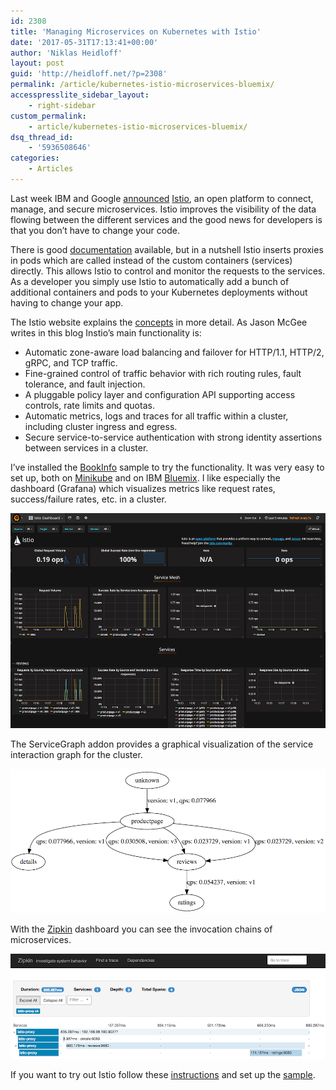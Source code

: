 ```yaml
---
id: 2308
title: 'Managing Microservices on Kubernetes with Istio'
date: '2017-05-31T17:13:41+00:00'
author: 'Niklas Heidloff'
layout: post
guid: 'http://heidloff.net/?p=2308'
permalink: /article/kubernetes-istio-microservices-bluemix/
accesspresslite_sidebar_layout:
    - right-sidebar
custom_permalink:
    - article/kubernetes-istio-microservices-bluemix/
dsq_thread_id:
    - '5936508646'
categories:
    - Articles
---
```


Last week IBM and Google [announced](https://developer.ibm.com/dwblog/2017/istio/) [Istio](https://istio.io/), an open platform to connect, manage, and secure microservices. Istio improves the visibility of the data flowing between the different services and the good news for developers is that you don’t have to change your code.

There is good [documentation](https://istio.io/docs/) available, but in a nutshell Istio inserts proxies in pods which are called instead of the custom containers (services) directly. This allows Istio to control and monitor the requests to the services. As a developer you simply use Istio to automatically add a bunch of additional containers and pods to your Kubernetes deployments without having to change your app.

The Istio website explains the [concepts](https://istio.io/docs/concepts/index.html) in more detail. As Jason McGee writes in this blog Instio’s main functionality is:

- Automatic zone-aware load balancing and failover for HTTP/1.1, HTTP/2, gRPC, and TCP traffic.
- Fine-grained control of traffic behavior with rich routing rules, fault tolerance, and fault injection.
- A pluggable policy layer and configuration API supporting access controls, rate limits and quotas.
- Automatic metrics, logs and traces for all traffic within a cluster, including cluster ingress and egress.
- Secure service-to-service authentication with strong identity assertions between services in a cluster.

I’ve installed the [BookInfo](https://istio.io/docs/samples/bookinfo.html) sample to try the functionality. It was very easy to set up, both on [Minikube](https://github.com/kubernetes/minikube) and on IBM [Bluemix](https://bluemix.net). I like especially the dashboard (Grafana) which visualizes metrics like request rates, success/failure rates, etc. in a cluster.

![istio1](/assets/img/2017/05/istio1.png)

The ServiceGraph addon provides a graphical visualization of the service interaction graph for the cluster.

![istio3](/assets/img/2017/05/istio3.png)

With the [Zipkin](https://istio.io/docs/tasks/zipkin-tracing.html#accessing-the-zipkin-dashboard) dashboard you can see the invocation chains of microservices.

![istio2](/assets/img/2017/05/istio2.png)

If you want to try out Istio follow these [instructions](https://istio.io/docs/tasks/installing-istio.html) and set up the [sample](https://istio.io/docs/samples/bookinfo.html).